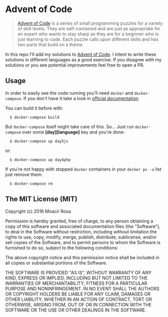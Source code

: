 # Advent of Code

> [Advent of Code](http://adventofcode.com/) is a series of small programming puzzles for a variety of skill
levels. They are self-contained and are just as appropriate for an expert who
wants to stay sharp as they are for a beginner who is just learning to code.
Each puzzle calls upon different skills and has two parts that build on a
theme.

In this repo I'll add my solutions to [Advent of Code](http://adventofcode.com/about). I intent to write these solutions in different languages as a good exercise. If you disagree with my solutions or you see potential improvements feel free to open a PR.

## Usage

In order to easily see the code running you'll need `docker` and `docker-compose`. If you don't have it take a look in [official documentation](https://docs.docker.com/compose/).

You can build it before with:

``` shell
  $ docker-compose build
```

But `docker-compose` itself might take care of this. So... Just run `docker-compose` over some **[day][language]** key and you're done:

``` shell
  $ docker-compose up day5js
```

or:

``` shell
  $ docker-compose up day4php
```

If you're not happy with stopped `docker` containers in your `docker ps -a` list just remove them:

``` shell
  $ docker-compose rm
```

## The MIT License (MIT)

Copyright (c) 2016 Moacir Rosa

Permission is hereby granted, free of charge, to any person obtaining a copy
of this software and associated documentation files (the "Software"), to deal
in the Software without restriction, including without limitation the rights
to use, copy, modify, merge, publish, distribute, sublicense, and/or sell
copies of the Software, and to permit persons to whom the Software is
furnished to do so, subject to the following conditions:

The above copyright notice and this permission notice shall be included in all
copies or substantial portions of the Software.

THE SOFTWARE IS PROVIDED "AS IS", WITHOUT WARRANTY OF ANY KIND, EXPRESS OR
IMPLIED, INCLUDING BUT NOT LIMITED TO THE WARRANTIES OF MERCHANTABILITY,
FITNESS FOR A PARTICULAR PURPOSE AND NONINFRINGEMENT. IN NO EVENT SHALL THE
AUTHORS OR COPYRIGHT HOLDERS BE LIABLE FOR ANY CLAIM, DAMAGES OR OTHER
LIABILITY, WHETHER IN AN ACTION OF CONTRACT, TORT OR OTHERWISE, ARISING FROM,
OUT OF OR IN CONNECTION WITH THE SOFTWARE OR THE USE OR OTHER DEALINGS IN THE
SOFTWARE.
